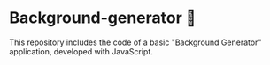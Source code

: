 # Background-generator 🌈
This repository includes the code of a basic "Background Generator" application, developed with JavaScript.

